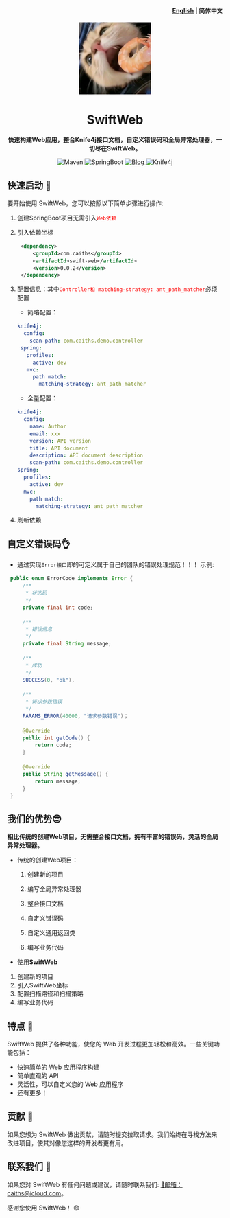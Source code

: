 <h4 align="right"><a href="README.md">English</a> | </strong> 简体中文</strong></h4>

<p align="center">
    <img src="favicon.jpg" width="168"/>
</p>

<h1 align="center">SwiftWeb</h1>
<p align="center"><strong>快速构建Web应用，整合Knife4j接口文档，自定义错误码和全局异常处理器，一切尽在SwiftWeb。</strong></p>

<div align="center">
    <img alt="Maven" src="https://raster.shields.io/badge/Maven-3.8.1-red.svg"/>
    <img alt="SpringBoot" src="https://raster.shields.io/badge/SpringBoot-2.7+-green.svg"/>
    <a href="https://blog.caiths.com/">
        <img alt="Blog" src="https://raster.shields.io/badge/Blog-在虎-blue.svg"/>
    </a>
    <img alt="Knife4j" src="https://raster.shields.io/badge/Knife4j-3.0+-orange.svg"/>
</div>

## 快速启动 🏁

要开始使用 SwiftWeb，您可以按照以下简单步骤进行操作:

1. 创建SpringBoot项目无需引入<span style="color:red">`Web依赖`</span>

2. 引入依赖坐标

   ```xml
    <dependency>
        <groupId>com.caiths</groupId>
        <artifactId>swift-web</artifactId>
        <version>0.0.2</version>
    </dependency>
   ```

3. 配置信息：其中<span style="color:red">`Controller和 matching-strategy: ant_path_matcher`</span>必须配置

   - 简略配置：

   ```yml
   knife4j:
     config:
       scan-path: com.caiths.demo.controller
    spring:
      profiles:
        active: dev
      mvc:
        path match:
          matching-strategy: ant_path_matcher
   ```

   - 全量配置：

   ```yml
   knife4j:
     config:
       name: Author
       email: xxx
       version: API version
       title: API document
       description: API document description
       scan-path: com.caiths.demo.controller
   spring:
     profiles:
       active: dev
     mvc:
       path match:
         matching-strategy: ant_path_matcher
   ```

 4. 刷新依赖

## 自定义错误码👌
- 通过实现`Error接口`即的可定义属于自己的团队的错误处理规范！！！
  示例:
 ```java
  public enum ErrorCode implements Error {   
      /**
       * 状态码
       */
      private final int code;
  
      /**
       * 错误信息
       */
      private final String message;
      
      /**
       * 成功
       */
      SUCCESS(0, "ok"),
      
      /**
       * 请求参数错误
       */
      PARAMS_ERROR(40000, "请求参数错误")；
      
      @Override
      public int getCode() {
          return code;
      }
      
      @Override
      public String getMessage() {
          return message;
      }
  }
 ```

## 我们的优势😎

  **相比传统的创建Web项目，无需整合接口文档，拥有丰富的错误码，灵活的全局异常处理器。**

- 传统的创建Web项目：

  1. 创建新的项目

  2. 编写全局异常处理器

  3. 整合接口文档

  4. 自定义错误码

  5. 自定义通用返回类

  6. 编写业务代码

-  使用**SwiftWeb**
  1. 创建新的项目
  2. 引入SwiftWeb坐标
  3. 配置扫描路径和扫描策略
  4. 编写业务代码

## 特点 🌟

SwiftWeb 提供了各种功能，使您的 Web 开发过程更加轻松和高效。一些关键功能包括：

- 快速简单的 Web 应用程序构建
- 简单直观的 API
- 灵活性，可以自定义您的 Web 应用程序
- 还有更多！

## 贡献 🤝

如果您想为 SwiftWeb 做出贡献，请随时提交拉取请求。我们始终在寻找方法来改进项目，使其对像您这样的开发者更有用。

## 联系我们 📩

如果您对 SwiftWeb 有任何问题或建议，请随时联系我们: [📩邮箱：caiths@icloud.com](mailto:caiths@icloud.com)。

感谢您使用 SwiftWeb！ 😊
